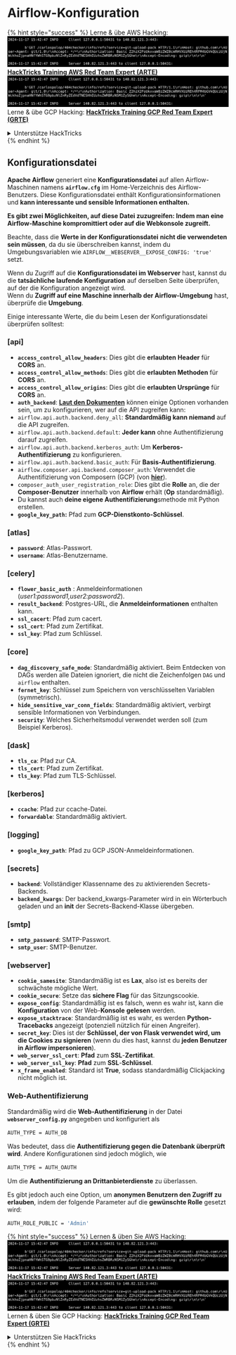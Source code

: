# Airflow-Konfiguration

{% hint style="success" %}
Lerne & übe AWS Hacking:<img src="../../.gitbook/assets/image (1).png" alt="" data-size="line">[**HackTricks Training AWS Red Team Expert (ARTE)**](https://training.hacktricks.xyz/courses/arte)<img src="../../.gitbook/assets/image (1).png" alt="" data-size="line">\
Lerne & übe GCP Hacking: <img src="../../.gitbook/assets/image (2).png" alt="" data-size="line">[**HackTricks Training GCP Red Team Expert (GRTE)**<img src="../../.gitbook/assets/image (2).png" alt="" data-size="line">](https://training.hacktricks.xyz/courses/grte)

<details>

<summary>Unterstütze HackTricks</summary>

* Überprüfe die [**Abonnementpläne**](https://github.com/sponsors/carlospolop)!
* **Tritt der** 💬 [**Discord-Gruppe**](https://discord.gg/hRep4RUj7f) oder der [**Telegram-Gruppe**](https://t.me/peass) bei oder **folge** uns auf **Twitter** 🐦 [**@hacktricks\_live**](https://twitter.com/hacktricks\_live)**.**
* **Teile Hacking-Tricks, indem du PRs zu den** [**HackTricks**](https://github.com/carlospolop/hacktricks) und [**HackTricks Cloud**](https://github.com/carlospolop/hacktricks-cloud) GitHub-Repos einreichst.

</details>
{% endhint %}

## Konfigurationsdatei

**Apache Airflow** generiert eine **Konfigurationsdatei** auf allen Airflow-Maschinen namens **`airflow.cfg`** im Home-Verzeichnis des Airflow-Benutzers. Diese Konfigurationsdatei enthält Konfigurationsinformationen und **kann interessante und sensible Informationen enthalten.**

**Es gibt zwei Möglichkeiten, auf diese Datei zuzugreifen: Indem man eine Airflow-Maschine kompromittiert oder auf die Webkonsole zugreift.**

Beachte, dass die **Werte in der Konfigurationsdatei** **nicht die verwendeten sein müssen**, da du sie überschreiben kannst, indem du Umgebungsvariablen wie `AIRFLOW__WEBSERVER__EXPOSE_CONFIG: 'true'` setzt.

Wenn du Zugriff auf die **Konfigurationsdatei im Webserver** hast, kannst du die **tatsächliche laufende Konfiguration** auf derselben Seite überprüfen, auf der die Konfiguration angezeigt wird.\
Wenn du **Zugriff auf eine Maschine innerhalb der Airflow-Umgebung** hast, überprüfe die **Umgebung**.

Einige interessante Werte, die du beim Lesen der Konfigurationsdatei überprüfen solltest:

### \[api]

* **`access_control_allow_headers`**: Dies gibt die **erlaubten** **Header** für **CORS** an.
* **`access_control_allow_methods`**: Dies gibt die **erlaubten Methoden** für **CORS** an.
* **`access_control_allow_origins`**: Dies gibt die **erlaubten Ursprünge** für **CORS** an.
* **`auth_backend`**: [**Laut den Dokumenten**](https://airflow.apache.org/docs/apache-airflow/stable/security/api.html) können einige Optionen vorhanden sein, um zu konfigurieren, wer auf die API zugreifen kann:
* `airflow.api.auth.backend.deny_all`: **Standardmäßig kann niemand** auf die API zugreifen.
* `airflow.api.auth.backend.default`: **Jeder kann** ohne Authentifizierung darauf zugreifen.
* `airflow.api.auth.backend.kerberos_auth`: Um **Kerberos-Authentifizierung** zu konfigurieren.
* `airflow.api.auth.backend.basic_auth`: Für **Basis-Authentifizierung**.
* `airflow.composer.api.backend.composer_auth`: Verwendet die Authentifizierung von Composern (GCP) (von [**hier**](https://cloud.google.com/composer/docs/access-airflow-api)).
* `composer_auth_user_registration_role`: Dies gibt die **Rolle** an, die der **Composer-Benutzer** innerhalb von **Airflow** erhält (**Op** standardmäßig).
* Du kannst auch **deine eigene Authentifizierung**smethode mit Python erstellen.
* **`google_key_path`:** Pfad zum **GCP-Dienstkonto-Schlüssel**.

### **\[atlas]**

* **`password`**: Atlas-Passwort.
* **`username`**: Atlas-Benutzername.

### \[celery]

* **`flower_basic_auth`** : Anmeldeinformationen (_user1:password1,user2:password2_).
* **`result_backend`**: Postgres-URL, die **Anmeldeinformationen** enthalten kann.
* **`ssl_cacert`**: Pfad zum cacert.
* **`ssl_cert`**: Pfad zum Zertifikat.
* **`ssl_key`**: Pfad zum Schlüssel.

### \[core]

* **`dag_discovery_safe_mode`**: Standardmäßig aktiviert. Beim Entdecken von DAGs werden alle Dateien ignoriert, die nicht die Zeichenfolgen `DAG` und `airflow` enthalten.
* **`fernet_key`**: Schlüssel zum Speichern von verschlüsselten Variablen (symmetrisch).
* **`hide_sensitive_var_conn_fields`**: Standardmäßig aktiviert, verbirgt sensible Informationen von Verbindungen.
* **`security`**: Welches Sicherheitsmodul verwendet werden soll (zum Beispiel Kerberos).

### \[dask]

* **`tls_ca`**: Pfad zur CA.
* **`tls_cert`**: Pfad zum Zertifikat.
* **`tls_key`**: Pfad zum TLS-Schlüssel.

### \[kerberos]

* **`ccache`**: Pfad zur ccache-Datei.
* **`forwardable`**: Standardmäßig aktiviert.

### \[logging]

* **`google_key_path`**: Pfad zu GCP JSON-Anmeldeinformationen.

### \[secrets]

* **`backend`**: Vollständiger Klassenname des zu aktivierenden Secrets-Backends.
* **`backend_kwargs`**: Der backend\_kwargs-Parameter wird in ein Wörterbuch geladen und an **init** der Secrets-Backend-Klasse übergeben.

### \[smtp]

* **`smtp_password`**: SMTP-Passwort.
* **`smtp_user`**: SMTP-Benutzer.

### \[webserver]

* **`cookie_samesite`**: Standardmäßig ist es **Lax**, also ist es bereits der schwächste mögliche Wert.
* **`cookie_secure`**: Setze das **sichere Flag** für das Sitzungscookie.
* **`expose_config`**: Standardmäßig ist es falsch, wenn es wahr ist, kann die **Konfiguration** von der Web-**Konsole** **gelesen** werden.
* **`expose_stacktrace`**: Standardmäßig ist es wahr, es werden **Python-Tracebacks** angezeigt (potenziell nützlich für einen Angreifer).
* **`secret_key`**: Dies ist der **Schlüssel, der von Flask verwendet wird, um die Cookies zu signieren** (wenn du dies hast, kannst du **jeden Benutzer in Airflow impersonieren**).
* **`web_server_ssl_cert`**: **Pfad** zum **SSL**-**Zertifikat**.
* **`web_server_ssl_key`**: **Pfad** zum **SSL**-**Schlüssel**.
* **`x_frame_enabled`**: Standard ist **True**, sodass standardmäßig Clickjacking nicht möglich ist.

### Web-Authentifizierung

Standardmäßig wird die **Web-Authentifizierung** in der Datei **`webserver_config.py`** angegeben und konfiguriert als
```bash
AUTH_TYPE = AUTH_DB
```
Was bedeutet, dass die **Authentifizierung gegen die Datenbank überprüft wird**. Andere Konfigurationen sind jedoch möglich, wie
```bash
AUTH_TYPE = AUTH_OAUTH
```
Um die **Authentifizierung an Drittanbieterdienste** zu überlassen.

Es gibt jedoch auch eine Option, um **anonymen Benutzern den Zugriff zu erlauben**, indem der folgende Parameter auf die **gewünschte Rolle** gesetzt wird:
```bash
AUTH_ROLE_PUBLIC = 'Admin'
```
{% hint style="success" %}
Lernen & üben Sie AWS Hacking:<img src="../../.gitbook/assets/image (1).png" alt="" data-size="line">[**HackTricks Training AWS Red Team Expert (ARTE)**](https://training.hacktricks.xyz/courses/arte)<img src="../../.gitbook/assets/image (1).png" alt="" data-size="line">\
Lernen & üben Sie GCP Hacking: <img src="../../.gitbook/assets/image (2).png" alt="" data-size="line">[**HackTricks Training GCP Red Team Expert (GRTE)**<img src="../../.gitbook/assets/image (2).png" alt="" data-size="line">](https://training.hacktricks.xyz/courses/grte)

<details>

<summary>Unterstützen Sie HackTricks</summary>

* Überprüfen Sie die [**Abonnementpläne**](https://github.com/sponsors/carlospolop)!
* **Treten Sie der** 💬 [**Discord-Gruppe**](https://discord.gg/hRep4RUj7f) oder der [**Telegram-Gruppe**](https://t.me/peass) bei oder **folgen** Sie uns auf **Twitter** 🐦 [**@hacktricks\_live**](https://twitter.com/hacktricks\_live)**.**
* **Teilen Sie Hacking-Tricks, indem Sie PRs an die** [**HackTricks**](https://github.com/carlospolop/hacktricks) und [**HackTricks Cloud**](https://github.com/carlospolop/hacktricks-cloud) GitHub-Repos senden.

</details>
{% endhint %}
